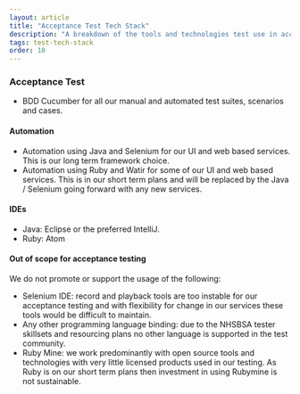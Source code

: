 ```yaml
---
layout: article
title: "Acceptance Test Tech Stack"
description: "A breakdown of the tools and technologies test use in acceptance testing"
tags: test-tech-stack
order: 10
---
```


### Acceptance Test

- BDD Cucumber for all our manual and automated test suites, scenarios and cases.

#### Automation 

- Automation using Java and Selenium for our UI and web based services. This is our long term framework choice.
- Automation using Ruby and Watir for some of our UI and web based services. This is in our short term plans and will be replaced by the Java / Selenium going forward with any new services.

#### IDEs

- Java: Eclipse or the preferred IntelliJ.
- Ruby: Atom

#### Out of scope for acceptance testing

We do not promote or support the usage of the following:

- Selenium IDE: record and playback tools are too instable for our acceptance testing and with flexibility for change in our services these tools would be difficult to maintain.
- Any other programming language binding: due to the NHSBSA tester skillsets and resourcing plans no other language is supported in the test community.
- Ruby Mine: we work predominantly with open source tools and technologies with very little licensed products used in our testing. As Ruby is on our short term plans then investment in using Rubymine is not sustainable.